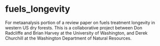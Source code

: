 # fuels_longevity
For metaanalysis portion of a review paper on fuels treatment longevity in western US dry forests.  This is a collaborative project between Don Radcliffe and Brian Harvey at the University of Washington, and Derek Churchill at the Washington Department of Natural Resources.

